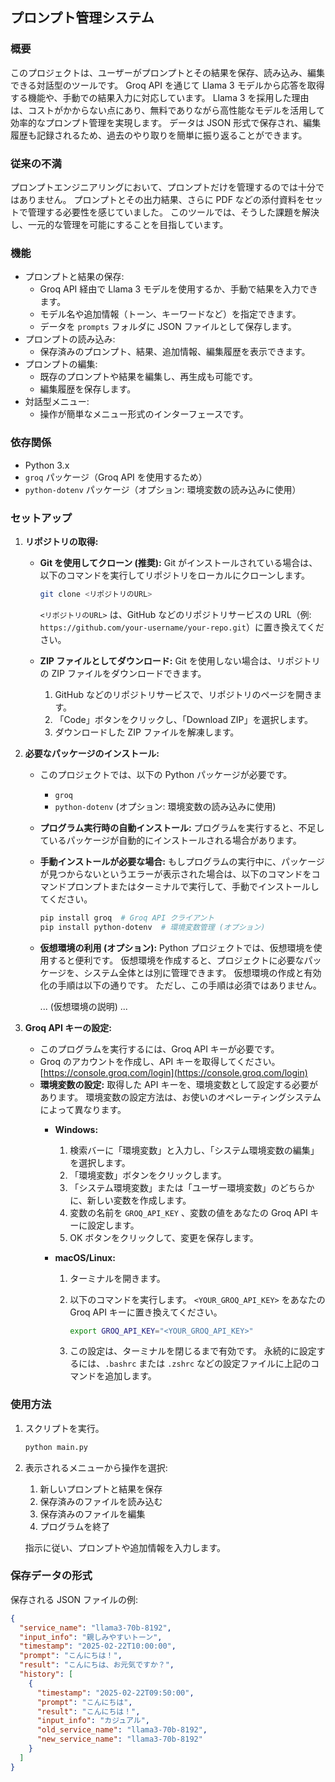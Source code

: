 ## プロンプト管理システム

### 概要

このプロジェクトは、ユーザーがプロンプトとその結果を保存、読み込み、編集できる対話型のツールです。 Groq API を通じて Llama 3 モデルから応答を取得する機能や、手動での結果入力に対応しています。 Llama 3 を採用した理由は、コストがかからない点にあり、無料でありながら高性能なモデルを活用して効率的なプロンプト管理を実現します。 データは JSON 形式で保存され、編集履歴も記録されるため、過去のやり取りを簡単に振り返ることができます。

### 従来の不満

プロンプトエンジニアリングにおいて、プロンプトだけを管理するのでは十分ではありません。 プロンプトとその出力結果、さらに PDF などの添付資料をセットで管理する必要性を感じていました。 このツールでは、そうした課題を解決し、一元的な管理を可能にすることを目指しています。

### 機能

*   プロンプトと結果の保存:
    *   Groq API 経由で Llama 3 モデルを使用するか、手動で結果を入力できます。
    *   モデル名や追加情報（トーン、キーワードなど）を指定できます。
    *   データを `prompts` フォルダに JSON ファイルとして保存します。
*   プロンプトの読み込み:
    *   保存済みのプロンプト、結果、追加情報、編集履歴を表示できます。
*   プロンプトの編集:
    *   既存のプロンプトや結果を編集し、再生成も可能です。
    *   編集履歴を保存します。
*   対話型メニュー:
    *   操作が簡単なメニュー形式のインターフェースです。

### 依存関係

*   Python 3.x
*   `groq` パッケージ（Groq API を使用するため）
*   `python-dotenv` パッケージ（オプション: 環境変数の読み込みに使用）

### セットアップ

1.  **リポジトリの取得:**

    *   **Git を使用してクローン (推奨):**
        Git がインストールされている場合は、以下のコマンドを実行してリポジトリをローカルにクローンします。

        ```bash
        git clone <リポジトリのURL>
        ```

        `<リポジトリのURL>` は、GitHub などのリポジトリサービスの URL（例: `https://github.com/your-username/your-repo.git`）に置き換えてください。
    *   **ZIP ファイルとしてダウンロード:**
        Git を使用しない場合は、リポジトリの ZIP ファイルをダウンロードできます。

        1.  GitHub などのリポジトリサービスで、リポジトリのページを開きます。
        2.  「Code」ボタンをクリックし、「Download ZIP」を選択します。
        3.  ダウンロードした ZIP ファイルを解凍します。

2.  **必要なパッケージのインストール:**

    *   このプロジェクトでは、以下の Python パッケージが必要です。
        *   `groq`
        *   `python-dotenv` (オプション: 環境変数の読み込みに使用)
    *   **プログラム実行時の自動インストール:**
        プログラムを実行すると、不足しているパッケージが自動的にインストールされる場合があります。
    *   **手動インストールが必要な場合:**
        もしプログラムの実行中に、パッケージが見つからないというエラーが表示された場合は、以下のコマンドをコマンドプロンプトまたはターミナルで実行して、手動でインストールしてください。

        ```bash
        pip install groq  # Groq API クライアント
        pip install python-dotenv  # 環境変数管理 (オプション)
        ```
    *   **仮想環境の利用 (オプション):**
        Python プロジェクトでは、仮想環境を使用すると便利です。 仮想環境を作成すると、プロジェクトに必要なパッケージを、システム全体とは別に管理できます。
        仮想環境の作成と有効化の手順は以下の通りです。 ただし、この手順は必須ではありません。

        ... (仮想環境の説明) ...

3.  **Groq API キーの設定:**

    *   このプログラムを実行するには、Groq API キーが必要です。
    *   Groq のアカウントを作成し、API キーを取得してください。 [https://console.groq.com/login](https://console.groq.com/login)
    *   **環境変数の設定:**
        取得した API キーを、環境変数として設定する必要があります。 環境変数の設定方法は、お使いのオペレーティングシステムによって異なります。
        *   **Windows:**

            1.  検索バーに「環境変数」と入力し、「システム環境変数の編集」を選択します。
            2.  「環境変数」ボタンをクリックします。
            3.  「システム環境変数」または「ユーザー環境変数」のどちらかに、新しい変数を作成します。
            4.  変数の名前を `GROQ_API_KEY` 、変数の値をあなたの Groq API キーに設定します。
            5.  OK ボタンをクリックして、変更を保存します。
        *   **macOS/Linux:**

            1.  ターミナルを開きます。
            2.  以下のコマンドを実行します。 `<YOUR_GROQ_API_KEY>` をあなたの Groq API キーに置き換えてください。

                ```bash
                export GROQ_API_KEY="<YOUR_GROQ_API_KEY>"
                ```

            3.  この設定は、ターミナルを閉じるまで有効です。 永続的に設定するには、`.bashrc` または `.zshrc` などの設定ファイルに上記のコマンドを追加します。

### 使用方法

1.  スクリプトを実行。

    ```bash
    python main.py
    ```

2.  表示されるメニューから操作を選択:

    1.  新しいプロンプトと結果を保存
    2.  保存済みのファイルを読み込む
    3.  保存済みのファイルを編集
    4.  プログラムを終了

    指示に従い、プロンプトや追加情報を入力します。

### 保存データの形式

保存される JSON ファイルの例:

```json
{
  "service_name": "llama3-70b-8192",
  "input_info": "親しみやすいトーン",
  "timestamp": "2025-02-22T10:00:00",
  "prompt": "こんにちは！",
  "result": "こんにちは、お元気ですか？",
  "history": [
    {
      "timestamp": "2025-02-22T09:50:00",
      "prompt": "こんにちは",
      "result": "こんにちは！",
      "input_info": "カジュアル",
      "old_service_name": "llama3-70b-8192",
      "new_service_name": "llama3-70b-8192"
    }
  ]
}
